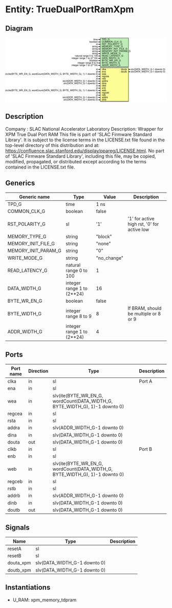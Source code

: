 # Entity: TrueDualPortRamXpm

## Diagram

![Diagram](TrueDualPortRamXpm.svg "Diagram")
## Description

Company    : SLAC National Accelerator Laboratory
Description: Wrapper for XPM True Dual Port RAM
This file is part of 'SLAC Firmware Standard Library'.
It is subject to the license terms in the LICENSE.txt file found in the
top-level directory of this distribution and at:
   https://confluence.slac.stanford.edu/display/ppareg/LICENSE.html.
No part of 'SLAC Firmware Standard Library', including this file,
may be copied, modified, propagated, or distributed except according to
the terms contained in the LICENSE.txt file.
## Generics

| Generic name        | Type                       | Value       | Description                                 |
| ------------------- | -------------------------- | ----------- | ------------------------------------------- |
| TPD_G               | time                       | 1 ns        |                                             |
| COMMON_CLK_G        | boolean                    | false       |                                             |
| RST_POLARITY_G      | sl                         | '1'         | '1' for active high rst, '0' for active low |
| MEMORY_TYPE_G       | string                     | "block"     |                                             |
| MEMORY_INIT_FILE_G  | string                     | "none"      |                                             |
| MEMORY_INIT_PARAM_G | string                     | "0"         |                                             |
| WRITE_MODE_G        | string                     | "no_change" |                                             |
| READ_LATENCY_G      | natural range 0 to 100     | 1           |                                             |
| DATA_WIDTH_G        | integer range 1 to (2**24) | 16          |                                             |
| BYTE_WR_EN_G        | boolean                    | false       |                                             |
| BYTE_WIDTH_G        | integer range 8 to 9       | 8           | If BRAM, should be multiple or 8 or 9       |
| ADDR_WIDTH_G        | integer range 1 to (2**24) | 4           |                                             |
## Ports

| Port name | Direction | Type                                                                        | Description |
| --------- | --------- | --------------------------------------------------------------------------- | ----------- |
| clka      | in        | sl                                                                          | Port A      |
| ena       | in        | sl                                                                          |             |
| wea       | in        | slv(ite(BYTE_WR_EN_G, wordCount(DATA_WIDTH_G, BYTE_WIDTH_G), 1)-1 downto 0) |             |
| regcea    | in        | sl                                                                          |             |
| rsta      | in        | sl                                                                          |             |
| addra     | in        | slv(ADDR_WIDTH_G-1 downto 0)                                                |             |
| dina      | in        | slv(DATA_WIDTH_G-1 downto 0)                                                |             |
| douta     | out       | slv(DATA_WIDTH_G-1 downto 0)                                                |             |
| clkb      | in        | sl                                                                          | Port B      |
| enb       | in        | sl                                                                          |             |
| web       | in        | slv(ite(BYTE_WR_EN_G, wordCount(DATA_WIDTH_G, BYTE_WIDTH_G), 1)-1 downto 0) |             |
| regceb    | in        | sl                                                                          |             |
| rstb      | in        | sl                                                                          |             |
| addrb     | in        | slv(ADDR_WIDTH_G-1 downto 0)                                                |             |
| dinb      | in        | slv(DATA_WIDTH_G-1 downto 0)                                                |             |
| doutb     | out       | slv(DATA_WIDTH_G-1 downto 0)                                                |             |
## Signals

| Name      | Type                         | Description |
| --------- | ---------------------------- | ----------- |
| resetA    | sl                           |             |
| resetB    | sl                           |             |
| douta_xpm | slv(DATA_WIDTH_G-1 downto 0) |             |
| doutb_xpm | slv(DATA_WIDTH_G-1 downto 0) |             |
## Instantiations

- U_RAM: xpm_memory_tdpram
